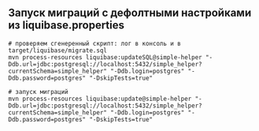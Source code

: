 ## Запуск миграций с дефолтными настройками из liquibase.properties

```shell
# проверяем сгенеренный скрипт: лог в консоль и в target/liquibase/migrate.sql 
mvn process-resources liquibase:updateSQL@simple-helper "-Ddb.url=jdbc:postgresql://localhost:5432/simple_helper?currentSchema=simple_helper" "-Ddb.login=postgres" "-Ddb.password=postgres" "-DskipTests=true"
```

```shell
# запуск миграций
mvn process-resources liquibase:update@simple-helper "-Ddb.url=jdbc:postgresql://localhost:5432/simple_helper?currentSchema=simple_helper" "-Ddb.login=postgres" "-Ddb.password=postgres" "-DskipTests=true"
```